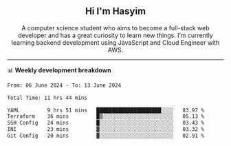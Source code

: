 <h2 align="center">Hi I'm Hasyim</h2>

<p align="center">A computer science student who aims to become a full-stack web developer and has a great curiosity to learn new things. I’m currently learning backend development using JavaScript and Cloud Engineer with AWS.</p>

---

📊 **Weekly development breakdown**

<!--START_SECTION:waka-->

```txt
From: 06 June 2024 - To: 13 June 2024

Total Time: 11 hrs 44 mins

YAML         9 hrs 51 mins   █████████████████████░░░░   83.97 %
Terraform    36 mins         █▒░░░░░░░░░░░░░░░░░░░░░░░   05.13 %
SSH Config   24 mins         █░░░░░░░░░░░░░░░░░░░░░░░░   03.43 %
INI          23 mins         ▓░░░░░░░░░░░░░░░░░░░░░░░░   03.32 %
Git Config   20 mins         ▓░░░░░░░░░░░░░░░░░░░░░░░░   02.91 %
```

<!--END_SECTION:waka-->


<!-- - You can reach me on **hasyim11c@gmail.com** -->
